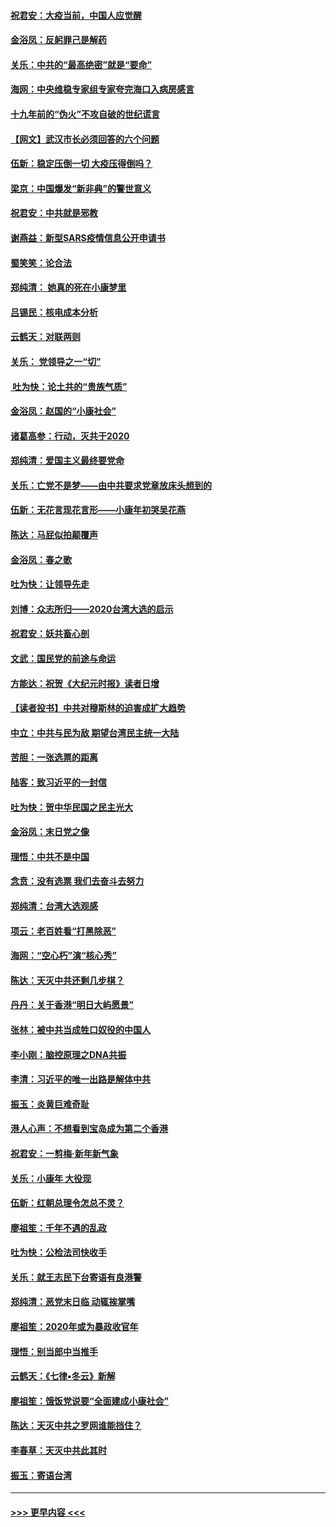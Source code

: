 #### [祝君安：大疫当前，中国人应觉醒](../pages/nsc993/n11821946.md?t=01271401) 
#### [金浴凤：反躬罪己是解药](../pages/nsc993/n11820280.md?t=01271401) 
#### [关乐：中共的“最高绝密”就是“要命”](../pages/nsc993/n11816946.md?t=01271401) 
#### [海网：中央维稳专家组专家夸完海口入病房感言](../pages/nsc993/n11815138.md?t=01271401) 
#### [十九年前的“伪火”不攻自破的世纪谎言](../pages/nsc993/n11813238.md?t=01271401) 
#### [【网文】武汉市长必须回答的六个问题](../pages/nsc993/n11813848.md?t=01271401) 
#### [伍新：稳定压倒一切 大疫压得倒吗？](../pages/nsc993/n11812634.md?t=01271401) 
#### [梁京：中国爆发“新非典”的警世意义](../pages/nsc993/n11812554.md?t=01271401) 
#### [祝君安：中共就是邪教](../pages/nsc993/n11812431.md?t=01271401) 
#### [谢燕益：新型SARS疫情信息公开申请书](../pages/nsc993/n11808840.md?t=01271401) 
#### [蜀笑笑：论合法](../pages/nsc993/n11808064.md?t=01271401) 
#### [郑纯清： 她真的死在小康梦里](../pages/nsc993/n11806623.md?t=01271401) 
#### [吕锡民：核电成本分析](../pages/nsc993/n11806284.md?t=01271401) 
#### [云鹤天：对联两则](../pages/nsc993/n11805957.md?t=01271401) 
#### [关乐： 党领导之一“切”](../pages/nsc993/n11804505.md?t=01271401) 
#### [ 吐为快：论土共的“贵族气质”](../pages/nsc993/n11804490.md?t=01271401) 
#### [金浴凤：赵国的“小康社会”](../pages/nsc993/n11804452.md?t=01271401) 
#### [诸葛高参：行动，灭共于2020](../pages/nsc993/n11804120.md?t=01271401) 
#### [郑纯清：爱国主义最终要党命](../pages/nsc993/n11802197.md?t=01271401) 
#### [关乐：亡党不是梦——由中共要求党章放床头想到的](../pages/nsc993/n11802156.md?t=01271401) 
#### [伍新：无花言现花言形——小康年初哭吴花燕](../pages/nsc993/n11800044.md?t=01271401) 
#### [陈达：马屁似拍颠覆声](../pages/nsc993/n11800010.md?t=01271401) 
#### [金浴凤：春之歌](../pages/nsc993/n11797687.md?t=01271401) 
#### [吐为快：让领导先走](../pages/nsc993/n11797512.md?t=01271401) 
#### [刘博：众志所归——2020台湾大选的启示](../pages/nsc993/n11796878.md?t=01271401) 
#### [祝君安：妖共畜心剖](../pages/nsc993/n11794273.md?t=01271401) 
#### [文武：国民党的前途与命运](../pages/nsc993/n11794198.md?t=01271401) 
#### [方能达：祝贺《大纪元时报》读者日增](../pages/nsc993/n11793807.md?t=01271401) 
#### [【读者投书】中共对穆斯林的迫害成扩大趋势](../pages/nsc993/n11791371.md?t=01271401) 
#### [中立：中共与民为敌 期望台湾民主统一大陆](../pages/nsc993/n11790392.md?t=01271401) 
#### [苦胆：一张选票的距离](../pages/nsc993/n11788914.md?t=01271401) 
#### [陆客：致习近平的一封信](../pages/nsc993/n11788867.md?t=01271401) 
#### [吐为快：贺中华民国之民主光大](../pages/nsc993/n11788618.md?t=01271401) 
#### [金浴凤：末日党之像](../pages/nsc993/n11787475.md?t=01271401) 
#### [理悟：中共不是中国](../pages/nsc993/n11787463.md?t=01271401) 
#### [念贲：没有选票  我们去奋斗去努力](../pages/nsc993/n11787398.md?t=01271401) 
#### [郑纯清：台湾大选观感](../pages/nsc993/n11786210.md?t=01271401) 
#### [项云：老百姓看“打黑除恶”](../pages/nsc993/n11785398.md?t=01271401) 
#### [海网：“空心朽”演“核心秀”](../pages/nsc993/n11783874.md?t=01271401) 
#### [陈达：天灭中共还剩几步棋？](../pages/nsc993/n11783719.md?t=01271401) 
#### [丹丹：关于香港“明日大屿愿景”](../pages/nsc993/n11783273.md?t=01271401) 
#### [张林：被中共当成牲口奴役的中国人](../pages/nsc993/n11782397.md?t=01271401) 
#### [李小刚：脑控原理之DNA共振](../pages/nsc993/n11780962.md?t=01271401) 
#### [李清：习近平的唯一出路是解体中共](../pages/nsc993/n11780866.md?t=01271401) 
#### [振玉：炎黄巨难奇耻](../pages/nsc993/n11779632.md?t=01271401) 
#### [港人心声：不想看到宝岛成为第二个香港](../pages/nsc993/n11778817.md?t=01271401) 
#### [祝君安：一剪梅‧新年新气象](../pages/nsc993/n11776340.md?t=01271401) 
#### [关乐：小康年 大役现](../pages/nsc993/n11774213.md?t=01271401) 
#### [伍新：红朝总理令怎总不灵？](../pages/nsc993/n11770813.md?t=01271401) 
#### [廖祖笙：千年不遇的乱政](../pages/nsc993/n11770373.md?t=01271401) 
#### [吐为快：公检法司快收手](../pages/nsc993/n11770359.md?t=01271401) 
#### [关乐：就王志民下台寄语有良港警](../pages/nsc993/n11769903.md?t=01271401) 
#### [郑纯清：恶党末日临 动辄挨掌嘴](../pages/nsc993/n11769356.md?t=01271401) 
#### [廖祖笙：2020年或为暴政收官年](../pages/nsc993/n11768216.md?t=01271401) 
#### [理悟：别当郎中当推手](../pages/nsc993/n11768243.md?t=01271401) 
#### [云鹤天：《七律▪冬云》新解](../pages/nsc993/n11768204.md?t=01271401) 
#### [廖祖笙：饿饭党说要“全面建成小康社会”](../pages/nsc993/n11767482.md?t=01271401) 
#### [陈达：天灭中共之罗网谁能挡住？](../pages/nsc993/n11767465.md?t=01271401) 
#### [李春草：天灭中共此其时](../pages/nsc993/n11767452.md?t=01271401) 
#### [振玉：寄语台湾](../pages/nsc993/n11767432.md?t=01271401) 

----
#### [ >>> 更早内容 <<< ](../indexes/nsc993-earlier.md)
